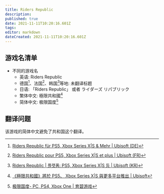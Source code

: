 ```yaml
---
title: Riders Republic
description: 
published: true
date: 2021-11-11T10:20:16.601Z
tags: 
editor: markdown
dateCreated: 2021-11-11T10:20:16.601Z
---
```


## 游戏名清单

+ 不同的游戏名
  + 英语: Riders Republic
  + 德国[^de]、法国[^fr]、韩国[^kr]等地: 未翻译标题
  + 日语: 「Riders Republic」 或者 ライダーズ リパブリック
  + 繁体中文: 極限共和國[^tc]
  + 简体中文: 极限国度[^sc]

[^en]: 

[^de]: [Riders Republic für PS5, Xbox Series X|S & Mehr | Ubisoft (DE)](https://web.archive.org/web/20211016021610/https://www.ubisoft.com/de-de/game/riders-republic)

[^fr]: [Riders Republic pour PS5, Xbox Series X|S et plus | Ubisoft (FR)](https://web.archive.org/web/20211110131746/https://www.ubisoft.com/fr-fr/game/riders-republic)

[^kr]: [Riders Republic | 플랫폼: PS5, Xbox Series X|S 등 | Ubisoft (KR)](https://web.archive.org/web/20210810025014/https://www.ubisoft.com/ko-kr/game/riders-republic)

[^jp]: [「Riders Republic」: PlayStation®5、Xbox Series X|S などで発売予定| ユービーアイソフト](https://web.archive.org/web/20211031211658/https://www.ubisoft.com/ja-jp/game/riders-republic)

[^tc]: [《極限共和國》將於 PS5、 Xbox Series X|S 與更多平台推出 | Ubisoft](https://web.archive.org/web/20211111024910/https://www.ubisoft.com/zh-tw/game/riders-republic)

[^sc]: [极限国度- PC, PS4, Xbox One | 育碧游戏](https://web.archive.org/web/20210613132910/https://zh-cn.ubisoft.com/ridersrepublic)

## 翻译问题

该游戏的简体中文避免了共和国这个翻译。
